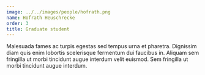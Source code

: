 ```yaml
---
image: ../../images/people/hofrath.png
name: Hofrath Heuschrecke
order: 3
title: Graduate student
---
```

Malesuada fames ac turpis egestas sed tempus urna et pharetra. Dignissim diam quis enim lobortis scelerisque fermentum dui faucibus in. Aliquam sem fringilla ut morbi tincidunt augue interdum velit euismod. Sem fringilla ut morbi tincidunt augue interdum.